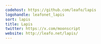 ```yaml
---
codehost: https://github.com/leafo/lapis
logohandle: leafonet_lapis
sort: lapis
title: Lapis
twitter: https://x.com/moonscript
website: http://leafo.net/lapis/
---
```

